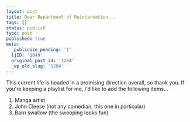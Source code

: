 ```yaml
---
layout: post
title: Dear Department of Reincarnation...
tags: []
status: publish
type: post
published: true
meta:
  _publicize_pending: '1'
  ljID: '1049'
  original_post_id: '1284'
  _wp_old_slug: '1284'
---
```

This current life is headed in a promising direction overall, so thank you.  If you're keeping a playlist for me, I'd like to add the following items...

<ol>
<li>Manga artist</li>
<li>John Cleese (not any comedian, this one in particular)</li>
<li>Barn swallow (the swooping looks fun)</li>
</ol>
